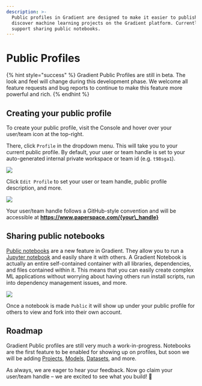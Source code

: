 ```yaml
---
description: >-
  Public profiles in Gradient are designed to make it easier to publish and
  discover machine learning projects on the Gradient platform. Currently they
  support sharing public notebooks.
---
```


# Public Profiles

{% hint style="success" %}
Gradient Public Profiles are still in beta. The look and feel will change during this development phase. We welcome all feature requests and bug reports to continue to make this feature more powerful and rich.
{% endhint %}

## Creating your public profile

To create your public profile, visit the Console and hover over your user/team icon at the top-right.

There, click `Profile` in the dropdown menu. This will take you to your current public profile. By default, your user or team handle is set to your auto-generated internal private workspace or team id (e.g. `t98sga1`).

![](<../../.gitbook/assets/image (19).png>)



Click `Edit Profile` to set your user or team handle, public profile description, and more.

![](<../../.gitbook/assets/image (24).png>)

Your user/team handle follows a GitHub-style convention and will be accessible at **https://www.paperspace.com/{your\_handle}**

## **Sharing public notebooks**

[Public notebooks](broken-reference) are a new feature in Gradient.  They allow you to run a [Jupyter notebook](https://jupyter.org) and easily share it with others. A Gradient Notebook is actually an entire self-contained container with all libraries, dependencies, and files contained within it. This means that you can easily create complex ML applications without worrying about having others run install scripts, run into dependency management issues, and more.

![](<../../.gitbook/assets/image (23) (1).png>)

Once a notebook is made `Public` it will show up under your public profile for others to view and fork into their own account.&#x20;

## Roadmap

Gradient Public profiles are still very much a work-in-progress. Notebooks are the first feature to be enabled for showing up on profiles, but soon we will be adding [Projects](../../get-started/managing-projects/), [Models](../../data/models/create-a-model/), [Datasets](../../data/data-overview/persistent-storage.md), and more.

As always, we are eager to hear your feedback. Now go claim your user/team handle – we are excited to see what you build!  🙌
